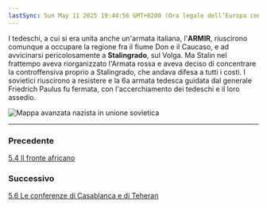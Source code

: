 ```yaml
---
lastSync: Sun May 11 2025 19:44:56 GMT+0200 (Ora legale dell’Europa centrale)
---
```

I tedeschi, a cui si era unita anche un'armata italiana, l'**ARMIR**, riuscirono comunque a occupare la regione fra il fiume Don e il Caucaso, e ad avvicinarsi pericolosamente a **Stalingrado**, sul Volga.
Ma Stalin nel frattempo aveva riorganizzato l'Armata rossa e aveva deciso di concentrare la controffensiva proprio a Stalingrado, che andava difesa a tutti i costi. I sovietici riuscirono a resistere e la 6a armata tedesca guidata dal generale Friedrich Paulus fu fermata, con l'accerchiamento dei tedeschi e il loro assedio.

![Mappa avanzata nazista in unione sovietica](Mappa%20avanzata%20nazista%20in%20unione%20sovietica.png)


---
### Precedente
[5.4 Il fronte africano](5.4%20Il%20fronte%20africano.md)

### Successivo
[5.6 Le conferenze di Casablanca e di Teheran](5.6%20Le%20conferenze%20di%20Casablanca%20e%20di%20Teheran.md)